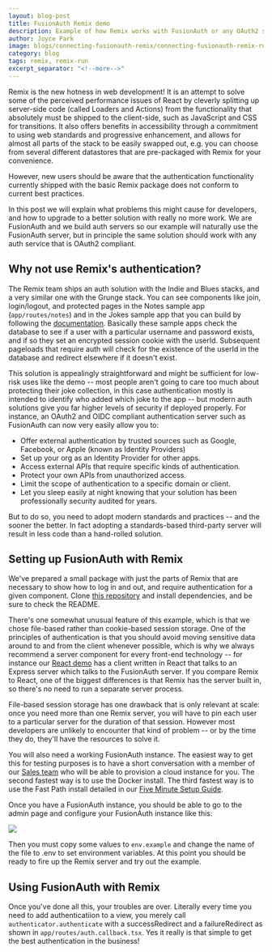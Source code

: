 ```yaml
---
layout: blog-post
title: FusionAuth Remix demo
description: Example of how Remix works with FusionAuth or any OAuth2 server
author: Joyce Park
image: blogs/connecting-fusionauth-remix/connecting-fusionauth-remix-runapp.png
category: blog
tags: remix, remix-run
excerpt_separator: "<!--more-->"
---
```


Remix is the new hotness in web development! It is an attempt to solve some of the perceived performance issues of React by cleverly splitting up server-side code (called Loaders and Actions) from the functionality that absolutely must be shipped to the client-side, such as JavaScript and CSS for transitions. It also offers benefits in accessibility through a commitment to using web standards and progressive enhancement, and allows for almost all parts of the stack to be easily swapped out, e.g. you can choose from several different datastores that are pre-packaged with Remix for your convenience.

However, new users should be aware that the authentication functionality currently shipped with the basic Remix package does not conform to current best practices.

<!--more-->

In this post we will explain what problems this might cause for developers, and how to upgrade to a better solution with really no more work. We are FusionAuth and we build auth servers so our example will naturally use the FusionAuth server, but in principle the same solution should work with any auth service that is OAuth2 compliant.

## Why not use Remix's authentication?

The Remix team ships an auth solution with the Indie and Blues stacks, and a very similar one with the Grunge stack. You can see components like join, login/logout, and protected pages in the Notes sample app (`app/routes/notes`) and in the Jokes sample app that you can build by following the [documentation](https://remix.run/docs/en/v1/tutorials/jokes). Basically these sample apps check the database to see if a user with a particular username and password exists, and if so they set an encrypted session cookie with the userId. Subsequent pageloads that require auth will check for the existence of the userId in the database and redirect elsewhere if it doesn't exist.

This solution is appealingly straightforward and might be sufficient for low-risk uses like the demo -- most people aren't going to care too much about protecting their joke collection, in this case authentication mostly is intended to identify who added which joke to the app -- but modern auth solutions give you far higher levels of security if deployed properly. For instance, an OAuth2 and OIDC compliant authentication server such as FusionAuth can now very easily allow you to:

* Offer external authentication by trusted sources such as Google, Facebook, or Apple (known as Identity Providers)
* Set up your org as an Identity Provider for other apps.
* Access external APIs that require specific kinds of authentication.
* Protect your own APIs from unauthorized access.
* Limit the scope of authentication to a specific domain or client.
* Let you sleep easily at night knowing that your solution has been professionally security audited for years.

But to do so, you need to adopt modern standards and practices -- and the sooner the better. In fact adopting a standards-based third-party server will result in less code than a hand-rolled solution.

## Setting up FusionAuth with Remix

We've prepared a small package with just the parts of Remix that are necessary to show how to log in and out, and require authentication for a given component. Clone [this repository](https://github.com/FusionAuth/fusionauth-example-remix) and install dependencies, and be sure to check the README.

There's one somewhat unusual feature of this example, which is that we chose file-based rather than cookie-based session storage. One of the principles of authentication is that you should avoid moving sensitive data around to and from the client whenever possible, which is why we always recommend a server component for every front-end technology -- for instance our [React demo](https://github.com/FusionAuth/fusionauth-example-react-2.0) has a client written in React that talks to an Express server which talks to the FusionAuth server. If you compare Remix to React, one of the biggest differences is that Remix has the server built in, so there's no need to run a separate server process.

File-based session storage has one drawback that is only relevant at scale: once you need more than one Remix server, you will have to pin each user to a particular server for the duration of that session. However most developers are unlikely to encounter that kind of problem -- or by the time they do, they'll have the resources to solve it.

You will also need a working FusionAuth instance. The easiest way to get this for testing purposes is to have a short conversation with a member of our [Sales team](https://fusionauth.io/contact) who will be able to provision a cloud instance for you. The second fastest way is to use the Docker install. The third fastest way is to use the Fast Path install detailed in our [Five Minute Setup Guide](https://fusionauth.io/docs/v1/tech/5-minute-setup-guide).

Once you have a FusionAuth instance, you should be able to go to the admin page and configure your FusionAuth instance like this:

<img src="/assets/img/blogs/connecting-fusionauth-remix/fusionauth-config.png" />

Then you must copy some values to `env.example` and change the name of the file to .env to set environment variables. At this point you should be ready to fire up the Remix server and try out the example.

## Using FusionAuth with Remix

Once you've done all this, your troubles are over. Literally every time you need to add authenticatiion to a view, you merely call `authenticator.authenticate` with a successRedirect and a failureRedirect as shown in `app/routes/auth.callback.tsx`. Yes it really is that simple to get the best authentication in the business!

